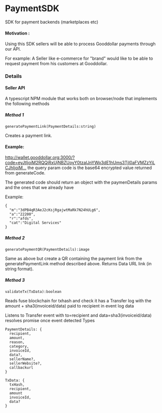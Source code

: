 # PaymentSDK
SDK for payment backends (marketplaces etc)

#### Motivation : 

Using this SDK sellers will be able to process Gooddollar payments through our API.

For example:
A Seller like e-commerce for "brand" would like to be able to request payment from his customers at Gooddollar.

### Details
#### Seller API
A typescript NPM module that works both on browser/node that implements the following methods

##### Method 1
```
generatePaymentLink(PaymentDetails:string)
```

Creates a payment link.
#### Example:
[http://wallet.gooddollar.org:3000/? code=eyJtIjoiM2RQQjRxUjNBZUoyY0tzalJnYWp3dE1hUms3TjI0aFVMZzYiLCJhIjoiM...]()
the query param code is the base64 encrypted value returned from generateCode.

The generated code should return an object with the paymenDetails params and the ones that we already have

Example:
```
{
  "m":"3dPB4qR3AeJ2cKsjRgajwtMaRk7N24hULg6",
  "a":"22200",
  "r":"afds",
  "cat":"Digital Services"
}
```
##### Method 2
```
generatePaymentQR(PaymentDetails):image
```

Same as above but create a QR containing the payment link from the generatePaymentLink method described above.
Returns Data URL link (in string format).

##### Method 3
```
validateTx(TxData):boolean
```

Reads fuse blockchain for txhash and check it has a Transfer log with the amount + sha3(invoiceid/data) paid to recipient in event log data                           

Listens to Transfer event with to=recipient and data=sha3(invoiceid/data)
resolves promise once event detected
Types
```
PaymentDetails: {
  recipient,
  amount,
  reason,
  category,
  invoiceId,
  data?,
  sellerName?,
  sellerWebsite?,
  callbackurl
}
```
```
TxData: {
  txHash,
  recipient,
  amount
  invoiceId,
  data?
}
```